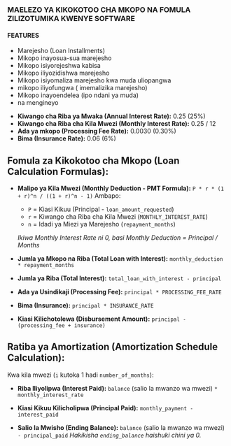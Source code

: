 ### MAELEZO YA KIKOKOTOO CHA MKOPO NA FOMULA ZILIZOTUMIKA KWENYE SOFTWARE

#### FEATURES
- Marejesho (Loan Installments)
- Mikopo inayosua-sua marejesho
- Mikopo isiyorejeshwa kabisa
- Mikopo iliyozidishwa marejesho
- Mikopo isiyomaliza marejesho kwa muda uliopangwa
- mikopo iliyofungwa ( imemalizika marejesho)
- Mikopo inayoendelea (ipo ndani ya muda)
- na mengineyo

* **Kiwango cha Riba ya Mwaka (Annual Interest Rate):** 0.25 (25%)
* **Kiwango cha Riba cha Kila Mwezi (Monthly Interest Rate):** 0.25 / 12 
* **Ada ya mkopo (Processing Fee Rate):** 0.0030 (0.30%)
* **Bima (Insurance Rate):** 0.06 (6%)

## Fomula za Kikokotoo cha Mkopo (Loan Calculation Formulas):

* **Malipo ya Kila Mwezi (Monthly Deduction - PMT Formula):**
    `P * r * (1 + r)^n / ((1 + r)^n - 1)`
    Ambapo:
    * `P` = Kiasi Kikuu (Principal - `loan_amount_requested`)
    * `r` = Kiwango cha Riba cha Kila Mwezi (`MONTHLY_INTEREST_RATE`)
    * `n` = Idadi ya Miezi ya Marejesho (`repayment_months`)

    *Ikiwa Monthly Interest Rate ni 0, basi Monthly Deduction = Principal / Months*

* **Jumla ya Mkopo na Riba (Total Loan with Interest):**
    `monthly_deduction * repayment_months`

* **Jumla ya Riba (Total Interest):**
    `total_loan_with_interest - principal`

* **Ada ya Usindikaji (Processing Fee):**
    `principal * PROCESSING_FEE_RATE`

* **Bima (Insurance):**
    `principal * INSURANCE_RATE`

* **Kiasi Kilichotolewa (Disbursement Amount):**
    `principal - (processing_fee + insurance)`

## Ratiba ya Amortization (Amortization Schedule Calculation):

Kwa kila mwezi (`i` kutoka 1 hadi `number_of_months`):

* **Riba Iliyolipwa (Interest Paid):**
    `balance` (salio la mwanzo wa mwezi) `* monthly_interest_rate`

* **Kiasi Kikuu Kilicholipwa (Principal Paid):**
    `monthly_payment - interest_paid`

* **Salio la Mwisho (Ending Balance):**
    `balance` (salio la mwanzo wa mwezi) `- principal_paid`
    *Hakikisha `ending_balance` haishuki chini ya 0.*

